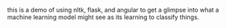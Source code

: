 this is a demo of using nltk, flask, and angular to get a glimpse into
what a machine learning model might see as its learning to classify
things.
